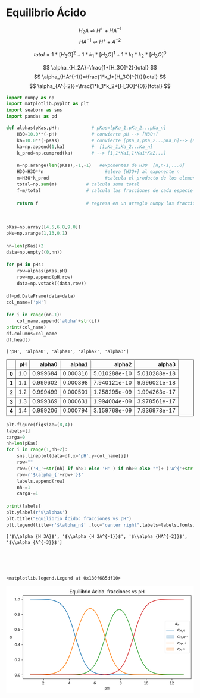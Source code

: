 # Equilibrio Ácido

$$ H_2A \rightleftharpoons H^+ + HA^{-1} $$
$$ HA^{-1} \rightleftharpoons  H^+ + A^{-2} $$


$$ total=1*[H_3O]^2 + 1*k_1*[H_3O]^{1} + 1*k_1*k_2*[H_3O]^0 $$

$$ \alpha_{H_2A}=\frac{1*[H_3O]^2}{total} $$
$$ \alpha_{HA^{-1}}=\frac{1*k_1*[H_3O]^{1}}{total} $$
$$ \alpha_{A^{-2}}=\frac{1*k_1*k_2*[H_3O]^{0}}{total} $$



```python
import numpy as np
import matplotlib.pyplot as plt
import seaborn as sns
import pandas as pd
```


```python
def alphas(pKas,pH):            # pKas=[pKa_1,pKa_2...pKa_n]
    H3O=10.0**(-pH)             # convierte pH --> [H3O+]
    ka=10.0**(-pKas)            # convierte [pKa_1,pKa_2...pKa_n]--> [Ka_1,Ka_2...Ka_n]
    ka=np.append(1,ka)          #  [1,Ka_1,Ka_2...Ka_n]
    k_prod=np.cumprod(ka)       # --> [1,1*Ka1,1*Ka1*Ka2...]
    
    n=np.arange(len(pKas),-1,-1)   #exponentes de H3O  [n,n-1,...0]
    H3O=H3O**n                       #eleva [H3O+] al exponente n
    m=H3O*k_prod                     #calcula el producto de los elementos H*k_prod 
    total=np.sum(m)           # calcula suma total
    f=m/total                 # calcula las fracciones de cada especie
    
    return f                  # regresa en un arreglo numpy las fracciones
    
  

```


```python
pKas=np.array([4.5,6.8,9.0])
pHs=np.arange(1,13,0.1)

nn=len(pKas)+2
data=np.empty((0,nn))

for pH in pHs:
    row=alphas(pKas,pH)
    row=np.append(pH,row)
    data=np.vstack((data,row))

df=pd.DataFrame(data=data) 
col_name=['pH']

for i in range(nn-1):
    col_name.append('alpha'+str(i))
print(col_name)
df.columns=col_name
df.head()
```

    ['pH', 'alpha0', 'alpha1', 'alpha2', 'alpha3']
    




<div>
<style scoped>
    .dataframe tbody tr th:only-of-type {
        vertical-align: middle;
    }

    .dataframe tbody tr th {
        vertical-align: top;
    }

    .dataframe thead th {
        text-align: right;
    }
</style>
<table border="1" class="dataframe">
  <thead>
    <tr style="text-align: right;">
      <th></th>
      <th>pH</th>
      <th>alpha0</th>
      <th>alpha1</th>
      <th>alpha2</th>
      <th>alpha3</th>
    </tr>
  </thead>
  <tbody>
    <tr>
      <th>0</th>
      <td>1.0</td>
      <td>0.999684</td>
      <td>0.000316</td>
      <td>5.010288e-10</td>
      <td>5.010288e-18</td>
    </tr>
    <tr>
      <th>1</th>
      <td>1.1</td>
      <td>0.999602</td>
      <td>0.000398</td>
      <td>7.940121e-10</td>
      <td>9.996021e-18</td>
    </tr>
    <tr>
      <th>2</th>
      <td>1.2</td>
      <td>0.999499</td>
      <td>0.000501</td>
      <td>1.258295e-09</td>
      <td>1.994263e-17</td>
    </tr>
    <tr>
      <th>3</th>
      <td>1.3</td>
      <td>0.999369</td>
      <td>0.000631</td>
      <td>1.994004e-09</td>
      <td>3.978561e-17</td>
    </tr>
    <tr>
      <th>4</th>
      <td>1.4</td>
      <td>0.999206</td>
      <td>0.000794</td>
      <td>3.159768e-09</td>
      <td>7.936978e-17</td>
    </tr>
  </tbody>
</table>
</div>




```python
plt.figure(figsize=(8,4))
labels=[]
carga=0
nh=len(pKas)
for i in range(1,nh+2):
    sns.lineplot(data=df,x='pH',y=col_name[i])
    row=""
    row=(('H_'+str(nh) if nh>1 else 'H' ) if nh>0 else "")+ ('A^{'+str(carga)+'}' if carga<0 else 'A')
    row=r'$\alpha_{'+row+'}$'
    labels.append(row)
    nh-=1
    carga-=1
    
print(labels)
plt.ylabel(r'$\alpha$')
plt.title("Equilibrio Ácido: fracciones vs pH")
plt.legend(title=r'$\alpha_n$' ,loc="center right",labels=labels,fontsize="10")
```

    ['$\\alpha_{H_3A}$', '$\\alpha_{H_2A^{-1}}$', '$\\alpha_{HA^{-2}}$', '$\\alpha_{A^{-3}}$']
    




    <matplotlib.legend.Legend at 0x180f685df10>




    
![png](output_4_2.png)
    



```python

```
